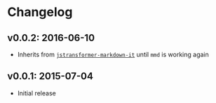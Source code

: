 # Changelog

## v0.0.2: 2016-06-10

- Inherits from [`jstransformer-markdown-it`](https://github.com/jstransformers/jstransformer-markdown-it) until `mmd` is working again

## v0.0.1: 2015-07-04

- Initial release
